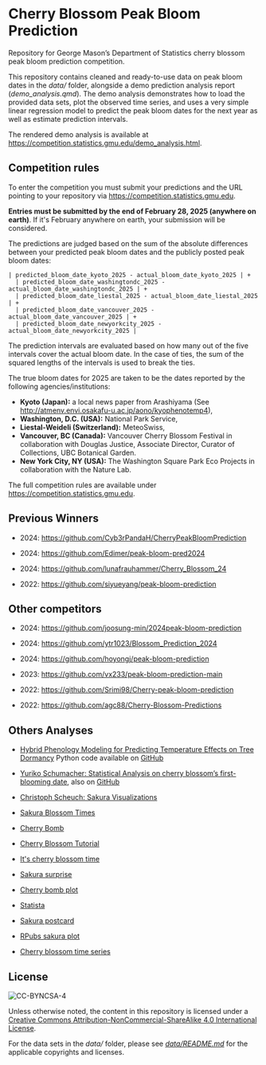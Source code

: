 # Cherry Blossom Peak Bloom Prediction

Repository for George Mason’s Department of Statistics cherry blossom peak bloom prediction competition.

This repository contains cleaned and ready-to-use data on peak bloom dates in the *data/* folder, alongside a demo prediction analysis report (*demo_analysis.qmd*).
The demo analysis demonstrates how to load the provided data sets, plot the observed time series, and uses a very simple linear regression model to predict the peak bloom dates for the next year as well as estimate prediction intervals.

The rendered demo analysis is available at <https://competition.statistics.gmu.edu/demo_analysis.html>.

## Competition rules

To enter the competition you must submit your predictions and the URL pointing to your repository via https://competition.statistics.gmu.edu.

**Entries must be submitted by the end of February 28, 2025 (anywhere on earth)**.
If it's February anywhere on earth, your submission will be considered.

The predictions are judged based on the sum of the absolute differences between your predicted peak bloom dates and the publicly posted peak bloom dates:

```
| predicted_bloom_date_kyoto_2025 - actual_bloom_date_kyoto_2025 | +
  | predicted_bloom_date_washingtondc_2025 - actual_bloom_date_washingtondc_2025 | +
  | predicted_bloom_date_liestal_2025 - actual_bloom_date_liestal_2025 | +
  | predicted_bloom_date_vancouver_2025 - actual_bloom_date_vancouver_2025 | +
  | predicted_bloom_date_newyorkcity_2025 - actual_bloom_date_newyorkcity_2025 |
```

The prediction intervals are evaluated based on how many out of the five intervals cover the actual bloom date.
In the case of ties, the sum of the squared lengths of the intervals is used to break the ties.

The true bloom dates for 2025 are taken to be the dates reported by the following agencies/institutions:

- **Kyoto (Japan):** a local news paper from Arashiyama (See http://atmenv.envi.osakafu-u.ac.jp/aono/kyophenotemp4),
- **Washington, D.C. (USA):** National Park Service,
- **Liestal-Weideli (Switzerland):** MeteoSwiss,
- **Vancouver, BC (Canada):** Vancouver Cherry Blossom Festival in collaboration with Douglas Justice, Associate Director, Curator of Collections, UBC Botanical Garden.
- **New York City, NY (USA):** The Washington Square Park Eco Projects in collaboration with the Nature Lab.

The full competition rules are available under https://competition.statistics.gmu.edu.

## Previous Winners

- 2024: <https://github.com/Cyb3rPandaH/CherryPeakBloomPrediction>

- 2024: <https://github.com/Edimer/peak-bloom-pred2024>

- 2024: <https://github.com/lunafrauhammer/Cherry_Blossom_24>

- 2022: <https://github.com/siyueyang/peak-bloom-prediction>

## Other competitors

- 2024: <https://github.com/joosung-min/2024peak-bloom-prediction>

- 2024: <https://github.com/ytr1023/Blossom_Prediction_2024>

- 2024: <https://github.com/hoyongj/peak-bloom-prediction>

- 2023: <https://github.com/vx233/peak-bloom-prediction-main>

- 2022: <https://github.com/Srimi98/Cherry-peak-bloom-prediction>

- 2022: <https://github.com/agc88/Cherry-Blossom-Predictions>

## Others Analyses

- [Hybrid Phenology Modeling for Predicting Temperature Effects on Tree Dormancy](https://doi.org/10.48550/arXiv.2501.16848) Python code available on [GitHub](https://github.com/WUR-AI/HybridML-Phenology)

- [Yuriko Schumacher: Statistical Analysis on cherry blossom’s first-blooming date](https://yuriko-schumacher.github.io/statistical-analysis-of-cherry-blossom-first-bloom-date/), also on [GitHub](https://github.com/Yuriko-Schumacher/statistical-analysis-of-cherry-blossom-first-bloom-date) 

- [Christoph Scheuch: Sakura Visualizations](https://blog.tidy-intelligence.com/posts/sakura-visualizations/)

- [Sakura Blossom Times](https://github.com/deaxmachina/sakura_bloom_times)

- [Cherry Bomb](https://algotech.netlify.app/blog/rplicate-series-cherry-bomb)

- [Cherry Blossom Tutorial](https://alierwaidatastudio.com/tutorials/posts/2024/03/09/tutorial-03)

- [It's cherry blossom time](https://r.iresmi.net/posts/2023/cherry_blossom/)

- [Sakura surprise](https://ryo-n7.github.io/2018-04-02-sakura-surprise)

- [Cherry bomb plot](https://github.com/safferli/sakura)

- [Statista](https://www.statista.com/chart/24545/kyoto-cherry-blossom-bloom-peak/#:~:text=Before%20the%2020th%20century%2C%20bloom,day%20later%20than%20this%20year)

- [Sakura postcard](https://jakelawlor.github.io/portfolio/30daychartchall)

- [RPubs sakura plot](https://rpubs.com/nabiilahardini/ecoplot)

- [Cherry blossom time series](https://github.com/tifa365/CherryBlossomTimeSeries/)

## License

![CC-BYNCSA-4](https://i.creativecommons.org/l/by-nc-sa/4.0/88x31.png)

Unless otherwise noted, the content in this repository is licensed under a [Creative Commons Attribution-NonCommercial-ShareAlike 4.0 International License](http://creativecommons.org/licenses/by-nc-sa/4.0/).

For the data sets in the _data/_ folder, please see [_data/README.md_](data/README.md) for the applicable copyrights and licenses.
